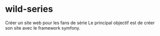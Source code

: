 # wild-series
Créer un site web pour les fans de série
Le principal objectif est de créer son site avec le framework symfony.
